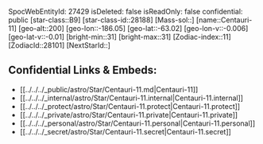 ﻿---
location: [-63.02,186.05,200]
type: Star
tags:
- astro/Star

---
SpocWebEntityId: 27429
isDeleted: false
isReadOnly: false
confidential: public
[star-class::B9]
[star-class-id::28188]
[Mass-sol::]
[name::Centauri-11]
[geo-alt::200]
[geo-lon::-186.05]
[geo-lat::-63.02]
[geo-lon-v::-0.006]
[geo-lat-v::-0.01]
[bright-min::31]
[bright-max::31]
[Zodiac-index::11]
[ZodiacId::28101]
[NextStarId::]



## Confidential Links & Embeds: 
- [[../../../_public/astro/Star/Centauri-11.md|Centauri-11]] 
- [[../../../_internal/astro/Star/Centauri-11.internal|Centauri-11.internal]] 
- [[../../../_protect/astro/Star/Centauri-11.protect|Centauri-11.protect]] 
- [[../../../_private/astro/Star/Centauri-11.private|Centauri-11.private]] 
- [[../../../_personal/astro/Star/Centauri-11.personal|Centauri-11.personal]] 
- [[../../../_secret/astro/Star/Centauri-11.secret|Centauri-11.secret]]

